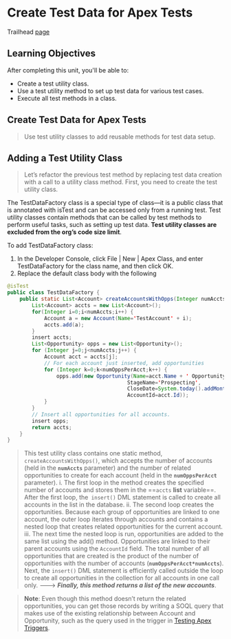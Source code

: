 # Create Test Data for Apex Tests
Trailhead [page](https://trailhead.salesforce.com/content/learn/modules/apex_testing/apex_testing_data?trail_id=force_com_dev_beginner)

## Learning Objectives
After completing this unit, you'll be able to:
- Create a test utility class.
- Use a test utility method to set up test data for various test cases.
- Execute all test methods in a class.

## Create Test Data for Apex Tests
> Use test utility classes to add reusable methods for test data setup.

## Adding a Test Utility Class
> Let’s refactor the previous test method by replacing test data creation with a call to a utility class method. First, you need to create the test utility class.

The TestDataFactory class is a special type of class—it is a public class that is annotated with isTest and can be accessed only from a running test. Test utility classes contain methods that can be called by test methods to perform useful tasks, such as setting up test data.
**Test utility classes are excluded from the org’s code size limit**.

To add TestDataFactory class:
1. In the Developer Console, click File | New | Apex Class, and enter TestDataFactory for the class name, and then click OK.
2. Replace the default class body with the following
```java
@isTest
public class TestDataFactory {
    public static List<Account> createAccountsWithOpps(Integer numAccts, Integer numOppsPerAcct) {
        List<Account> accts = new List<Account>();
        for(Integer i=0;i<numAccts;i++) {
            Account a = new Account(Name='TestAccount' + i);
            accts.add(a);
        }
        insert accts;
        List<Opportunity> opps = new List<Opportunity>();
        for (Integer j=0;j<numAccts;j++) {
            Account acct = accts[j];
            // For each account just inserted, add opportunities
            for (Integer k=0;k<numOppsPerAcct;k++) {
                opps.add(new Opportunity(Name=acct.Name + ' Opportunity ' + k,
                                       StageName='Prospecting',
                                       CloseDate=System.today().addMonths(1),
                                       AccountId=acct.Id));
            }
        }
        // Insert all opportunities for all accounts.
        insert opps;
        return accts;
    }
}
```
> This test utility class contains one static method, `createAccountsWithOpps()`, which accepts the number of accounts (held in the **`numAccts`** parameter) and the number of related opportunities to create for each account (held in the **`numOppsPerAcct`** parameter).
>   i. The first loop in the method creates the specified number of accounts and stores them in the ==`accts` **list** variable==. After the first loop, the` insert()` DML statement is called to create all accounts in the list in the database.
>   ii. The second loop creates the opportunities. Because each group of opportunities are linked to one account, the outer loop iterates through accounts and contains a nested loop that creates related opportunities for the current account.
>   iii. The next time the nested loop is run, opportunities are added to the same list using the add() method. Opportunities are linked to their parent accounts using the `AccountId` field. The total number of all opportunities that are created is the product of the number of opportunities with the number of accounts (**`numOppsPerAcct*numAccts`**). Next, the `insert()` DML statement is efficiently called outside the loop to create all opportunities in the collection for all accounts in one call only.
>   ---> **_Finally, this method returns a list of the new accounts_**.

>**Note**:
Even though this method doesn’t return the related opportunities, you can get those records by writing a SOQL query that makes use of the existing relationship between Account and Opportunity, such as the query used in the trigger in [Testing Apex Triggers](https://trailhead.salesforce.com/en/content/learn/modules/apex_testing/apex_testing_triggers?trail_id=force_com_dev_beginner#Tdxn4tBK-heading2).
